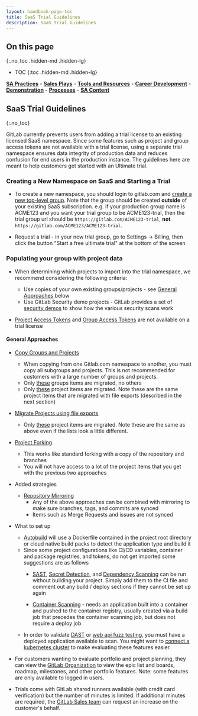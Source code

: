 ```yaml
---
layout: handbook-page-toc
title: SaaS Trial Guidelines
description: SaaS Trial Guidelines
---
```

## On this page
{:.no_toc .hidden-md .hidden-lg}

- TOC
{:toc .hidden-md .hidden-lg}

[**SA Practices**](/handbook/customer-success/solutions-architects/sa-practices/) - [**Sales Plays**](/handbook/customer-success/solutions-architects/sales-plays/) - [**Tools and Resources**](/handbook/customer-success/solutions-architects/tools-and-resources/) - [**Career Development**](/handbook/customer-success/solutions-architects/career-development/) - [**Demonstration**](/handbook/customer-success/solutions-architects/demonstrations/) - [**Processes**](/handbook/customer-success/solutions-architects/processes/) - [**SA Content**](/handbook/customer-success/solutions-architects/sa-content)

## SaaS Trial Guidelines
{:.no_toc}

GitLab currently prevents users from adding a trial license to an existing licensed SaaS namespace.  Since some features such as project and group access tokens are not available with a trial license, using a separate trial namespace ensures data integrity of production data and reduces confusion for end users in the production instance.  The guidelines here are meant to help customers get started with an Ultimate trial.  

### Creating a New Namespace on SaaS and Starting a Trial
 - To create a new namespace, you should login to gitlab.com and [create a new top-level group](https://docs.gitlab.com/ee/user/group/manage.html#create-a-group).  Note that the group should be created **outside** of your existing SaaS subscription. e.g. if your production group name is ACME123 and you want your trial group to be ACME123-trial, then the trial group url should be `https://gitlab.com/ACME123-trial`, **not** `https://gitlab.com/ACME123/ACME123-trial`.

 - Request a trial - in your new trial group, go to Settings -> Billing, then click the button "Start a free ultimate trial" at the bottom of the screen

### Populating your group with project data
 - When determining which projects to import into the trial namespace, we recommend considering the following criteria:
    - Use copies of your own existing groups/projects - see [General Approaches](####general-approaches) below
    - Use GitLab Security demo projects - GitLab provides a set of [security demos](https://gitlab.com/gitlab-org/security-products/demos) to show how the various security scans work

- [Project Access Tokens](https://docs.gitlab.com/ee/user/project/settings/project_access_tokens.html) and [Group Access Tokens](https://docs.gitlab.com/ee/user/group/settings/group_access_tokens.html) are not available on a trial license
 
#### General Approaches

   - [Copy Groups and Projects](https://docs.gitlab.com/ee/user/group/import/index.html)
      - When copying from one Gitlab.com namespace to another, you must copy all subgroups and projects.  This is not recommended for customers with a large number of groups and projects.
      - Only [these](https://docs.gitlab.com/ee/user/group/import/index.html#migrated-group-items) groups items are migrated, no others
      - Only [these](https://docs.gitlab.com/ee/user/group/import/index.html#migrated-project-items) project items are migrated. Note these are the same project items that are migrated with file exports (described in the next section) 

   - [Migrate Projects using file exports](https://docs.gitlab.com/ee/user/project/settings/import_export.html) 
      - Only [these](https://docs.gitlab.com/ee/user/project/settings/import_export.html#items-that-are-exported) project items are migrated. Note these are the same as above even if the lists look a little different. 

   - [Project Forking](https://docs.gitlab.com/ee/user/project/repository/forking_workflow.html)
      - This works like standard forking with a copy of the repository and branches
      - You will not have access to a lot of the project items that you get with the previous two approaches

- Added strategies
   - [Repository Mirroring](https://docs.gitlab.com/ee/user/project/repository/mirror/index.html)
      - Any of the above approaches can be combined with mirroring to make sure branches, tags, and commits are synced
      - Items such as Merge Requests and issues are not synced

- What to set up
   - [Autobuild](https://docs.gitlab.com/ee/topics/autodevops/stages.html#auto-build) will use a Dockerfile contained in the project root directory or cloud native build packs to detect the application type and build it
   - Since some project configurations like CI/CD variables, container and package registries, and tokens, do not get imported some suggestions are as follows
      - [SAST](https://docs.gitlab.com/ee/user/application_security/sast/), [Secret Detection](https://docs.gitlab.com/ee/user/application_security/secret_detection/), and [Dependency Scanning](https://docs.gitlab.com/ee/user/application_security/dependency_scanning/) can be run without building your project. Simply add them to the CI file and comment out any build / deploy sections if they cannot be set up again
      
      - [Container Scanning](https://docs.gitlab.com/ee/user/application_security/container_scanning/) - needs an application built into a container and pushed to the container registry, usually created via a build job that precedes the container scanning job, but does not require a deploy job
   - In order to validate [DAST](https://docs.gitlab.com/ee/user/application_security/dast/) or [web api fuzz testing](https://docs.gitlab.com/ee/user/application_security/api_fuzzing/), you must have a deployed application available to scan.  You might want to [connect a kubernetes cluster](https://docs.gitlab.com/ee/user/clusters/agent/) to make evaluating these features easier. 

- For customers wanting to evaluate portfolio and project planning, they can view the [GitLab Organization](https://gitlab.com/groups/gitlab-com/) to view the epic list and boards, roadmap, milestones, and other portfolio features.  Note: some features are only available to logged in users.

- Trials come with GitLab shared runners available (with credit card verification) but the number of minutes is limited.  If additional minutes are required, the [GitLab Sales team](https://about.gitlab.com/sales/) can request an increase on the customer's behalf.


